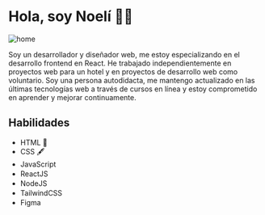 # Hola, soy Noelí 👋👦

![home](https://raw.githubusercontent.com/noermorales98/portfolio/master/readme.png)

Soy un desarrollador y diseñador web, me estoy especializando en el desarrollo frontend en React. He trabajado independientemente en proyectos web para un hotel y en proyectos de desarrollo web como voluntario. Soy una persona autodidacta, me mantengo actualizado en las últimas tecnologías web a través de cursos en línea y estoy comprometido en aprender y mejorar continuamente.



## **Habilidades**

  - HTML 📄
  - CSS 🖋️
  - JavaScript <img style="width:1rem" src="https://cdn.iconscout.com/icon/free/png-256/javascript-2752148-2284965.png"/>
  - ReactJS   <img style="width:1rem" src="https://cdn.iconscout.com/icon/free/png-256/logo-1889531-1597591.png?f=webp&w=256"/>
  - NodeJS <img style="width:1rem" src="https://cdn-icons-png.flaticon.com/512/5968/5968322.png" />
  - TailwindCSS <img style="width:1rem" src="https://upload.wikimedia.org/wikipedia/commons/thumb/d/d5/Tailwind_CSS_Logo.svg/1024px-Tailwind_CSS_Logo.svg.png" />
  - Figma <img style="width:1rem" src="https://cdn-icons-png.flaticon.com/512/5968/5968705.png" />
  
  
